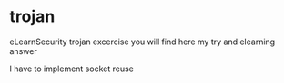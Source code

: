 # trojan
eLearnSecurity trojan excercise
you will find here my try and elearning answer

I have to implement socket reuse
